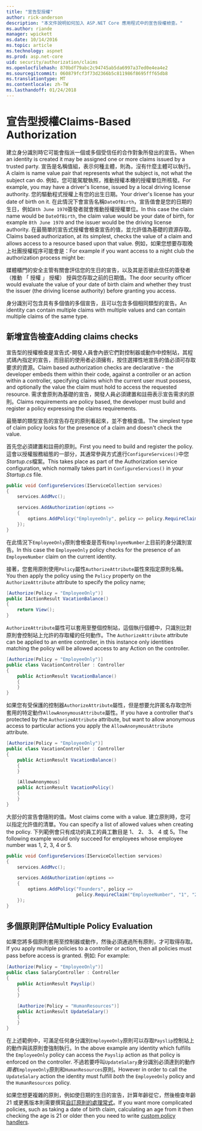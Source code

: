```yaml
---
title: "宣告型授權"
author: rick-anderson
description: "本文件說明如何加入 ASP.NET Core 應用程式中的宣告授權檢查。"
ms.author: riande
manager: wpickett
ms.date: 10/14/2016
ms.topic: article
ms.technology: aspnet
ms.prod: asp.net-core
uid: security/authorization/claims
ms.openlocfilehash: 870bdf79abc2c94745ab5da6997a37ed0e4ea4e2
ms.sourcegitcommit: 060879fcf3f73d2366b5c811986f8695fff65db8
ms.translationtype: MT
ms.contentlocale: zh-TW
ms.lasthandoff: 01/24/2018
---
```

# <a name="claims-based-authorization"></a><span data-ttu-id="52c12-103">宣告型授權</span><span class="sxs-lookup"><span data-stu-id="52c12-103">Claims-Based Authorization</span></span>

<a name="security-authorization-claims-based"></a>

<span data-ttu-id="52c12-104">建立身分識別時它可能會指派一個或多個受信任的合作對象所發出的宣告。</span><span class="sxs-lookup"><span data-stu-id="52c12-104">When an identity is created it may be assigned one or more claims issued by a trusted party.</span></span> <span data-ttu-id="52c12-105">宣告是名稱值組，表示何種主體，則為，沒有什麼主體可以執行。</span><span class="sxs-lookup"><span data-stu-id="52c12-105">A claim is name value pair that represents what the subject is, not what the subject can do.</span></span> <span data-ttu-id="52c12-106">例如，您可能駕駛執照，推動授權本機的授權單位所核發。</span><span class="sxs-lookup"><span data-stu-id="52c12-106">For example, you may have a driver's license, issued by a local driving license authority.</span></span> <span data-ttu-id="52c12-107">您的驅動程式授權上有您的出生日期。</span><span class="sxs-lookup"><span data-stu-id="52c12-107">Your driver's license has your date of birth on it.</span></span> <span data-ttu-id="52c12-108">在此情況下會宣告名稱`DateOfBirth`，宣告值會是您的日期的生日，例如`8th June 1970`簽發者就會推動授權授權單位。</span><span class="sxs-lookup"><span data-stu-id="52c12-108">In this case the claim name would be `DateOfBirth`, the claim value would be your date of birth, for example `8th June 1970` and the issuer would be the driving license authority.</span></span> <span data-ttu-id="52c12-109">在最簡單的宣告式授權會檢查宣告的值，並允許值為基礎的資源存取。</span><span class="sxs-lookup"><span data-stu-id="52c12-109">Claims based authorization, at its simplest, checks the value of a claim and allows access to a resource based upon that value.</span></span> <span data-ttu-id="52c12-110">例如，如果您想要存取晚上社團授權程序可能會是：</span><span class="sxs-lookup"><span data-stu-id="52c12-110">For example if you want access to a night club the authorization process might be:</span></span>

<span data-ttu-id="52c12-111">媒體櫃門的安全主管有關會評估您的生日的宣告，以及其是否彼此信任的簽發者 （推動 「 授權 」 授權） 授與您存取之前的日期值。</span><span class="sxs-lookup"><span data-stu-id="52c12-111">The door security officer would evaluate the value of your date of birth claim and whether they trust the issuer (the driving license authority) before granting you access.</span></span>

<span data-ttu-id="52c12-112">身分識別可包含具有多個值的多個宣告，且可以包含多個相同類型的宣告。</span><span class="sxs-lookup"><span data-stu-id="52c12-112">An identity can contain multiple claims with multiple values and can contain multiple claims of the same type.</span></span>

## <a name="adding-claims-checks"></a><span data-ttu-id="52c12-113">新增宣告檢查</span><span class="sxs-lookup"><span data-stu-id="52c12-113">Adding claims checks</span></span>

<span data-ttu-id="52c12-114">宣告型的授權檢查是宣告式-開發人員會內嵌它們對控制器或動作中控制站，其程式碼內指定的宣告，而目前的使用者必須擁有，按住選擇性地宣告的值必須可存取要求的資源。</span><span class="sxs-lookup"><span data-stu-id="52c12-114">Claim based authorization checks are declarative - the developer embeds them within their code, against a controller or an action within a controller, specifying claims which the current user must possess, and optionally the value the claim must hold to access the requested resource.</span></span> <span data-ttu-id="52c12-115">需求會原則為基礎的宣告，開發人員必須建置和註冊表示宣告需求的原則。</span><span class="sxs-lookup"><span data-stu-id="52c12-115">Claims requirements are policy based, the developer must build and register a policy expressing the claims requirements.</span></span>

<span data-ttu-id="52c12-116">最簡單的類型宣告的宣告存在的原則看起來，並不會檢查值。</span><span class="sxs-lookup"><span data-stu-id="52c12-116">The simplest type of claim policy looks for the presence of a claim and doesn't check the value.</span></span>

<span data-ttu-id="52c12-117">首先您必須建置和註冊的原則。</span><span class="sxs-lookup"><span data-stu-id="52c12-117">First you need to build and register the policy.</span></span> <span data-ttu-id="52c12-118">這會以授權服務組態的一部分，其通常參與方式進行`ConfigureServices()`中您*Startup.cs*檔案。</span><span class="sxs-lookup"><span data-stu-id="52c12-118">This takes place as part of the Authorization service configuration, which normally takes part in `ConfigureServices()` in your *Startup.cs* file.</span></span>

```csharp
public void ConfigureServices(IServiceCollection services)
{
    services.AddMvc();

    services.AddAuthorization(options =>
    {
        options.AddPolicy("EmployeeOnly", policy => policy.RequireClaim("EmployeeNumber"));
    });
}
```

<span data-ttu-id="52c12-119">在此情況下`EmployeeOnly`原則會檢查是否有`EmployeeNumber`上目前的身分識別宣告。</span><span class="sxs-lookup"><span data-stu-id="52c12-119">In this case the `EmployeeOnly` policy checks for the presence of an `EmployeeNumber` claim on the current identity.</span></span>

<span data-ttu-id="52c12-120">接著，您套用原則使用`Policy`屬性`AuthorizeAttribute`屬性來指定原則名稱。</span><span class="sxs-lookup"><span data-stu-id="52c12-120">You then apply the policy using the `Policy` property on the `AuthorizeAttribute` attribute to specify the policy name;</span></span>

```csharp
[Authorize(Policy = "EmployeeOnly")]
public IActionResult VacationBalance()
{
    return View();
}
```

<span data-ttu-id="52c12-121">`AuthorizeAttribute`屬性可以套用至整個控制站，這個執行個體中，只識別比對原則會控制站上允許的存取權的任何動作。</span><span class="sxs-lookup"><span data-stu-id="52c12-121">The `AuthorizeAttribute` attribute can be applied to an entire controller, in this instance only identities matching the policy will be allowed access to any Action on the controller.</span></span>

```csharp
[Authorize(Policy = "EmployeeOnly")]
public class VacationController : Controller
{
    public ActionResult VacationBalance()
    {
    }
}
```

<span data-ttu-id="52c12-122">如果您有受保護的控制器`AuthorizeAttribute`屬性，但是想要允許匿名存取您所套用的特定動作`AllowAnonymousAttribute`屬性。</span><span class="sxs-lookup"><span data-stu-id="52c12-122">If you have a controller that's protected by the `AuthorizeAttribute` attribute, but want to allow anonymous access to particular actions you apply the `AllowAnonymousAttribute` attribute.</span></span>

```csharp
[Authorize(Policy = "EmployeeOnly")]
public class VacationController : Controller
{
    public ActionResult VacationBalance()
    {
    }

    [AllowAnonymous]
    public ActionResult VacationPolicy()
    {
    }
}
```

<span data-ttu-id="52c12-123">大部分的宣告會隨附的值。</span><span class="sxs-lookup"><span data-stu-id="52c12-123">Most claims come with a value.</span></span> <span data-ttu-id="52c12-124">建立原則時，您可以指定允許值的清單。</span><span class="sxs-lookup"><span data-stu-id="52c12-124">You can specify a list of allowed values when creating the policy.</span></span> <span data-ttu-id="52c12-125">下列範例會只有成功的員工的員工數目是 1、 2、 3、 4 或 5。</span><span class="sxs-lookup"><span data-stu-id="52c12-125">The following example would only succeed for employees whose employee number was 1, 2, 3, 4 or 5.</span></span>

```csharp
public void ConfigureServices(IServiceCollection services)
{
    services.AddMvc();

    services.AddAuthorization(options =>
    {
        options.AddPolicy("Founders", policy =>
                          policy.RequireClaim("EmployeeNumber", "1", "2", "3", "4", "5"));
    });
}
```

## <a name="multiple-policy-evaluation"></a><span data-ttu-id="52c12-126">多個原則評估</span><span class="sxs-lookup"><span data-stu-id="52c12-126">Multiple Policy Evaluation</span></span>

<span data-ttu-id="52c12-127">如果您將多個原則套用至控制器或動作，然後必須通過所有原則，才可取得存取。</span><span class="sxs-lookup"><span data-stu-id="52c12-127">If you apply multiple policies to a controller or action, then all policies must pass before access is granted.</span></span> <span data-ttu-id="52c12-128">例如: </span><span class="sxs-lookup"><span data-stu-id="52c12-128">For example:</span></span>

```csharp
[Authorize(Policy = "EmployeeOnly")]
public class SalaryController : Controller
{
    public ActionResult Payslip()
    {
    }

    [Authorize(Policy = "HumanResources")]
    public ActionResult UpdateSalary()
    {
    }
}
```

<span data-ttu-id="52c12-129">在上述範例中，可滿足任何身分識別`EmployeeOnly`原則可以存取`Payslip`控制站上的動作與該原則會強制執行。</span><span class="sxs-lookup"><span data-stu-id="52c12-129">In the above example any identity which fulfills the `EmployeeOnly` policy can access the `Payslip` action as that policy is enforced on the controller.</span></span> <span data-ttu-id="52c12-130">不過若要呼叫`UpdateSalary`身分識別必須達到的動作*兩者*`EmployeeOnly`原則和`HumanResources`原則。</span><span class="sxs-lookup"><span data-stu-id="52c12-130">However in order to call the `UpdateSalary` action the identity must fulfill *both* the `EmployeeOnly` policy and the `HumanResources` policy.</span></span>

<span data-ttu-id="52c12-131">如果您想更複雜的原則，例如使日期的生日的宣告，計算年齡從它，然後檢查年齡 21 或更舊版本則需要撰寫[自訂原則的處理常式](policies.md)。</span><span class="sxs-lookup"><span data-stu-id="52c12-131">If you want more complicated policies, such as taking a date of birth claim, calculating an age from it then checking the age is 21 or older then you need to write [custom policy handlers](policies.md).</span></span>
